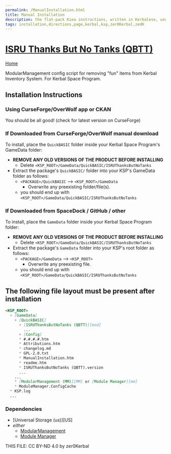 ```yaml
---
permalink: /ManualInstallation.html
title: Manual Installation
description: the flat-pack Kiea instructions, written in Kerbalese, unusally present
tags: installation,directions,page,kerbal,ksp,zer0Kerbal,zedK
---
```

<!-- ManualInstallation.md v1.0.0.0
ISRU Thanks But No Tanks (QBTT)
created: 19 Apr 2023
updated:

TEMPLATE: ManualInstallation.md v1.1.9.0
created: 01 Feb 2022
updated: 27 Mar 2023

based upon work by Lisias -->

# [ISRU Thanks But No Tanks (QBTT)][mod]

[Home](./index.md)

ModularManagement config script for removing "fun" items from Kerbal Inventory System. For Kerbal Space Program.

## Installation Instructions

### Using CurseForge/OverWolf app or CKAN

You should be all good! (check for latest version on CurseForge)

### If Downloaded from CurseForge/OverWolf manual download

To install, place the `QuickBASIC` folder inside your Kerbal Space Program's GameData folder:

* **REMOVE ANY OLD VERSIONS OF THE PRODUCT BEFORE INSTALLING**
  * Delete `<KSP_ROOT>/GameData/QuickBASIC/ISRUThanksButNoTanks`
* Extract the package's `QuickBASIC/` folder into your KSP's GameData folder as follows:
  * `<PACKAGE>/QuickBASIC` --> `<KSP_ROOT>/GameData`
    * Overwrite any preexisting folder/file(s).
  * you should end up with `<KSP_ROOT>/GameData/QuickBASIC/ISRUThanksButNoTanks`

### If Downloaded from SpaceDock / GitHub / other

To install, place the `GameData` folder inside your Kerbal Space Program folder:

* **REMOVE ANY OLD VERSIONS OF THE PRODUCT BEFORE INSTALLING**
  * Delete `<KSP_ROOT>/GameData/QuickBASIC/ISRUThanksButNoTanks`
* Extract the package's `GameData` folder into your KSP's root folder as follows:
  * `<PACKAGE>/GameData` --> `<KSP_ROOT>`
    * Overwrite any preexisting file.
  * you should end up with `<KSP_ROOT>/GameData/QuickBASIC/ISRUThanksButNoTanks`

## The following file layout must be present after installation

```markdown
<KSP_ROOT>
  + [GameData]
    + [QuickBASIC]
      + [ISRUThanksButNoTanks (QBTT)][mod]
        ...
      + [Config]
      * #.#.#.#.htm
      * Attributions.htm
      * changelog.md
      * GPL-2.0.txt
      * ManualInstallation.htm
      * readme.htm
      * ISRUThanksButNoTanks (QBTT).version
      ...
    ...
    * [ModularManagement (MM)][MM] or [Module Manager][mm]
    * ModuleManager.ConfigCache
  * KSP.log
  ...
```

### Dependencies

* [Universal Storage (us)][US]
* *either*
  * [ModularManagement][MM]
  * [Module Manager][m-m]

[mod]: https://www.curseforge.com/kerbal/ksp-mods/ISRUThanksButNoTanks "ISRU Thanks But No Tanks (QBTT)"

[MM]: https://www.curseforge.com/kerbal/ksp-mods/ModularManagement "ModularManagement (MM)"
[m-m]: https://forum.kerbalspaceprogram.com/index.php?/topic/50533-*/ "Module Manager"

THIS FILE: CC BY-ND 4.0 by zer0Kerbal